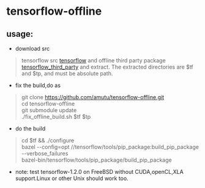 # tensorflow-offline

## usage:

* download src
> tensorflow src [tensorflow](https://github.com/tensorflow/tensorflow/releases) and offline third party package [tensorflow_third_party](https://github.com/amutu/tensorflow_third_party/release) and extract. The extracted directories are $tf and $tp, and must be absolute path.

* fix the build,do as
> git clone https://github.com/amutu/tensorflow-offline.git  
> cd tensorflow-offline  
> git submodule update  
> ./fix_offline_build.sh $tf $tp  

* do the build
> cd $tf && ./configure  
> bazel --config=opt //tensorflow/tools/pip_package:build_pip_package --verbose_failures  
> bazel-bin/tensorflow/tools/pip_package/build_pip_package  

* note:
test tensorflow-1.2.0 on FreeBSD without CUDA,openCL,XLA support.Linux or other Unix should work too.

